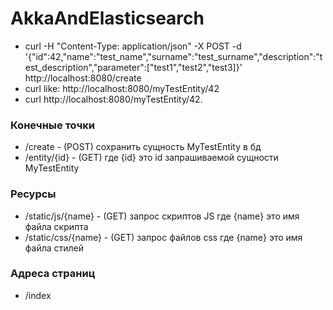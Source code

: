 # AkkaAndElasticsearch

- curl -H "Content-Type: application/json" -X POST -d '{"id":42,"name":"test_name","surname":"test_surname","description":"test_description","parameter":["test1","test2","test3]}' http://localhost:8080/create
- curl like: http://localhost:8080/myTestEntity/42
- curl http://localhost:8080/myTestEntity/42.

### Конечные точки

- /create              - (POST) сохранить сущность MyTestEntity в бд
- /entity/{id}         - (GET) где {id} это id запрашиваемой сущности MyTestEntity

### Ресурсы

- /static/js/{name}    - (GET) запрос скриптов JS где {name} это имя файла скрипта
- /static/css/{name}   - (GET) запрос файлов css где {name} это имя файла стилей

### Адреса страниц

- /index
 
